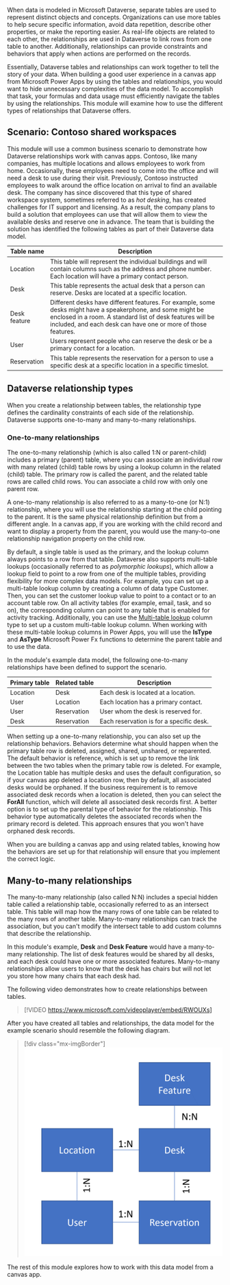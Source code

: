 When data is modeled in Microsoft Dataverse, separate tables are used to represent distinct objects and concepts. Organizations can use more tables to help secure specific information, avoid data repetition, describe other properties, or make the reporting easier. As real-life objects are related to each other, the relationships are used in Dataverse to link rows from one table to another. Additionally, relationships can provide constraints and behaviors that apply when actions are performed on the records.

Essentially, Dataverse tables and relationships can work together to tell the story of your data. When building a good user experience in a canvas app from Microsoft Power Apps by using the tables and relationships, you would want to hide unnecessary complexities of the data model. To accomplish that task, your formulas and data usage must efficiently navigate the tables by using the relationships. This module will examine how to use the different types of relationships that Dataverse offers.

## Scenario: Contoso shared workspaces

This module will use a common business scenario to demonstrate how Dataverse relationships work with canvas apps. Contoso, like many companies, has multiple locations and allows employees to work from home. Occasionally, these employees need to come into the office and will need a desk to use during their visit. Previously, Contoso instructed employees to walk around the office location on arrival to find an available desk. The company has since discovered that this type of shared workspace system, sometimes referred to as *hot desking*, has created challenges for IT support and licensing. As a result, the company plans to build a solution that employees can use that will allow them to view the available desks and reserve one in advance. The team that is building the solution has identified the following tables as part of their Dataverse data model.

|     Table name      |     Description                                                                                                                                                                                                                              |
|---------------------|----------------------------------------------------------------------------------------------------------------------------------------------------------------------------------------------------------------------------------------------|
|     Location        |     This table will represent the individual buildings   and will contain columns such as the address and phone number. Each location will have a primary contact   person.                                                                               |
|     Desk            |     This table represents the actual desk that a person   can reserve.  Desks are located at a   specific location.                                                                                                                                |
|     Desk feature    |     Different desks have different features. For   example, some desks might have a speakerphone, and some might be enclosed in a   room.   A standard list   of desk features will be included, and each desk can have one or more of those features.    |
|     User            |     Users represent people who can reserve the   desk or be a primary contact for a location.                                                                                                                                                |
|     Reservation     |     This table represents the reservation for a person   to use a specific desk at a specific location in a specific timeslot.                                                                                                                 |

## Dataverse relationship types

When you create a relationship between tables, the relationship type defines the cardinality constraints of each side of the relationship. Dataverse supports one-to-many and many-to-many relationships.

### One-to-many relationships

The one-to-many relationship (which is also called 1:N or parent-child) includes a primary (parent) table, where you can associate an individual row with many related (child) table rows by using a lookup column in the related (child) table. The primary row is called the parent, and the related table rows are called child rows. You can associate a child row with only one parent row.

A one-to-many relationship is also referred to as a many-to-one (or N:1) relationship, where you will use the relationship starting at the child pointing to the parent. It is the same physical relationship definition but from a different angle. In a canvas app, if you are working with the child record and want to display a property from the parent, you would use the many-to-one relationship navigation property on the child row.

By default, a single table is used as the primary, and the lookup column always points to a row from that table. Dataverse also supports multi-table lookups (occasionally referred to as *polymorphic lookups*), which allow a lookup field to point to a row from one of the multiple tables, providing flexibility for more complex data models. For example, you can set up a multi-table lookup column by creating a column of data type Customer. Then, you can set the customer lookup value to point to a contact or to an account table row. On all activity tables (for example, email, task, and so on), the corresponding column can point to any table that is enabled for activity tracking. Additionally, you can use the [Multi-table lookup](/powerapps/developer/data-platform/webapi/multitable-lookup/?azure-portal=true) column type to set up a custom multi-table lookup column. When working with these multi-table lookup columns in Power Apps, you will use the **IsType** and **AsType** Microsoft Power Fx functions to determine the parent table and to use the data.

In the module's example data model, the following one-to-many relationships have been defined to support the scenario.

|     Primary table    |     Related table     |     Description                                |
|----------------------|-----------------------|------------------------------------------------|
|     Location         |     Desk              |     Each desk is located at a location.         |
|     User             |     Location          |     Each location has a primary contact.        |
|     User             |     Reservation       |     User whom the desk is reserved for.         |
|     Desk             |     Reservation       |     Each reservation is for a specific desk.    |

When setting up a one-to-many relationship, you can also set up the relationship behaviors. Behaviors determine what should happen when the primary table row is deleted, assigned, shared, unshared, or reparented. The default behavior is reference, which is set up to remove the link between the two tables when the primary table row is deleted. For example, the Location table has multiple desks and uses the default configuration, so if your canvas app deleted a location row, then by default, all associated desks would be orphaned. If the business requirement is to remove associated desk records when a location is deleted, then you can select the **ForAll** function, which will delete all associated desk records first. A better option is to set up the parental type of behavior for the relationship. This behavior type automatically deletes the associated records when the primary record is deleted. This approach ensures that you won't have orphaned desk records.

When you are building a canvas app and using related tables, knowing how the behaviors are set up for that relationship will ensure that you implement the correct logic.

## Many-to-many relationships

The many-to-many relationship (also called N:N) includes a special hidden table called a relationship table, occasionally referred to as an intersect table. This table will map how the many rows of one table can be related to the many rows of another table. Many-to-many relationships can track the association, but you can't modify the intersect table to add custom columns that describe the relationship.

In this module's example, **Desk** and **Desk Feature** would have a many-to-many relationship. The list of desk features would be shared by all desks, and each desk could have one or more associated features. Many-to-many relationships allow users to know that the desk has chairs but will not let you store how many chairs that each desk had.

The following video demonstrates how to create relationships between tables.

> [!VIDEO https://www.microsoft.com/videoplayer/embed/RWOUXs]

After you have created all tables and relationships, the data model for the example scenario should resemble the following diagram.

> [!div class="mx-imgBorder"]
> [![Diagram of an example data model that shows relationships between tables.](../media/table-relationship.png)](../media/table-relationship.png#lightbox)

The rest of this module explores how to work with this data model from a canvas app.
